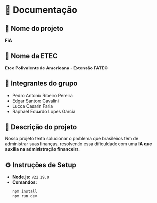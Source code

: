 # 📘 Documentação

## 📌 Nome do projeto  
**FiA**

## 🏫 Nome da ETEC  
**Etec Polivalente de Americana - Extensão FATEC**

## 👥 Integrantes do grupo  
- Pedro Antonio Ribeiro Pereira  
- Edgar Santore Cavalini  
- Lucca Casarin Faria  
- Raphael Eduardo Lopes Garcia  

## 📝 Descrição do projeto  
Nosso projeto tenta solucionar o problema que brasileiros têm de administrar suas finanças, resolvendo essa dificuldade com uma **IA que auxilia na administração financeira**.

## ⚙️ Instruções de Setup  
- **Node.js:** `v22.19.0`  
- **Comandos:**  
  ```bash
  npm install
  npm run dev
